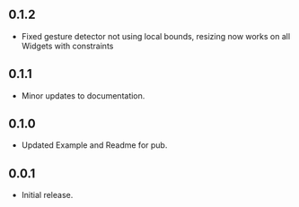 ## 0.1.2

* Fixed gesture detector not using local bounds, resizing now works on all Widgets with constraints

## 0.1.1

* Minor updates to documentation.

## 0.1.0

* Updated Example and Readme for pub.

## 0.0.1

* Initial release.
